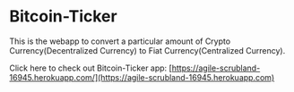 # Bitcoin-Ticker

This is the webapp to convert a particular amount of Crypto Currency(Decentralized Currency) to Fiat Currency(Centralized Currency).

Click here to check out Bitcoin-Ticker app: [https://agile-scrubland-16945.herokuapp.com/](https://agile-scrubland-16945.herokuapp.com)

